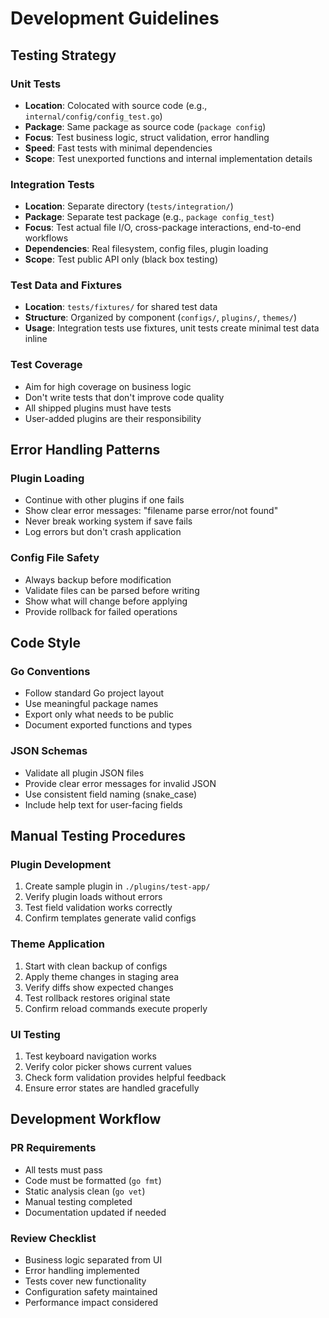 # Development Guidelines

## Testing Strategy

### Unit Tests
- **Location**: Colocated with source code (e.g., `internal/config/config_test.go`)
- **Package**: Same package as source code (`package config`)
- **Focus**: Test business logic, struct validation, error handling
- **Speed**: Fast tests with minimal dependencies
- **Scope**: Test unexported functions and internal implementation details

### Integration Tests
- **Location**: Separate directory (`tests/integration/`)
- **Package**: Separate test package (e.g., `package config_test`)
- **Focus**: Test actual file I/O, cross-package interactions, end-to-end workflows
- **Dependencies**: Real filesystem, config files, plugin loading
- **Scope**: Test public API only (black box testing)

### Test Data and Fixtures
- **Location**: `tests/fixtures/` for shared test data
- **Structure**: Organized by component (`configs/`, `plugins/`, `themes/`)
- **Usage**: Integration tests use fixtures, unit tests create minimal test data inline

### Test Coverage
- Aim for high coverage on business logic
- Don't write tests that don't improve code quality
- All shipped plugins must have tests
- User-added plugins are their responsibility

## Error Handling Patterns

### Plugin Loading
- Continue with other plugins if one fails
- Show clear error messages: "filename parse error/not found"
- Never break working system if save fails
- Log errors but don't crash application

### Config File Safety
- Always backup before modification
- Validate files can be parsed before writing
- Show what will change before applying
- Provide rollback for failed operations

## Code Style

### Go Conventions
- Follow standard Go project layout
- Use meaningful package names
- Export only what needs to be public
- Document exported functions and types

### JSON Schemas
- Validate all plugin JSON files
- Provide clear error messages for invalid JSON
- Use consistent field naming (snake_case)
- Include help text for user-facing fields

## Manual Testing Procedures

### Plugin Development
1. Create sample plugin in `./plugins/test-app/`
2. Verify plugin loads without errors
3. Test field validation works correctly
4. Confirm templates generate valid configs

### Theme Application
1. Start with clean backup of configs
2. Apply theme changes in staging area
3. Verify diffs show expected changes
4. Test rollback restores original state
5. Confirm reload commands execute properly

### UI Testing
1. Test keyboard navigation works
2. Verify color picker shows current values
3. Check form validation provides helpful feedback
4. Ensure error states are handled gracefully

## Development Workflow

### PR Requirements
- All tests must pass
- Code must be formatted (`go fmt`)
- Static analysis clean (`go vet`)
- Manual testing completed
- Documentation updated if needed

### Review Checklist
- Business logic separated from UI
- Error handling implemented
- Tests cover new functionality
- Configuration safety maintained
- Performance impact considered